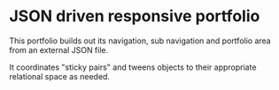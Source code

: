 # JSON driven responsive portfolio
This portfolio builds out its navigation, sub navigation and portfolio area from an external JSON file.

It coordinates "sticky pairs" and tweens objects to their appropriate relational space as needed.
